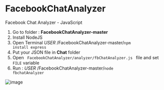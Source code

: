# FacebookChatAnalyzer
Facebook Chat Analyzer - JavaScript

1. Go to folder : <strong>FacebookChatAnalyzer-master</strong> 
2. Install NodeJS
3. Open Terminal  *USER* /FacebookChatAnalyzer-master/<code>npm install express</code>
4. Put your JSON file in <strong>Chat</strong> folder
5. Open <code> FacebookChatAnalyzer/analyzer/fbChatAnalyzer.js </code> file and set <code>FILE</code> variable
6. Run : *USER* /FacebookChatAnalyzer-master/<code>node fbchatAnalyzer </code>

![image](https://user-images.githubusercontent.com/34587275/114449548-25d53080-9bd5-11eb-8257-6b4704d58eb7.png)
